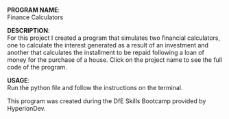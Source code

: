 **PROGRAM NAME**:<br>
Finance Calculators

**DESCRIPTION**:<br>
For this project I created a program that simulates two financial calculators, one to calculate the interest 
generated as a result of an investment and another that calculates the installment to be repaid following a 
loan of money for the purchase of a house. Click on the project name to see the full code of the program.

**USAGE**:<br>
Run the python file and follow the instructions on the terminal.

This program was created during the DfE Skills Bootcamp provided by HyperionDev.
